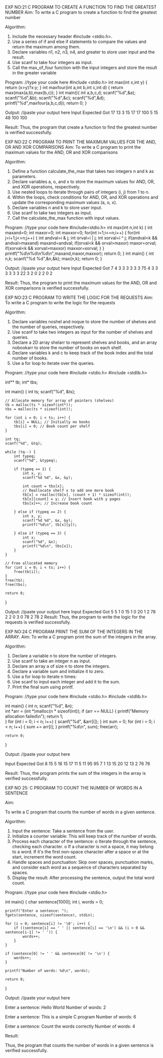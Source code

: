 

EXP NO:21 C PROGRAM TO CREATE A FUNCTION TO FIND THE GREATEST NUMBER
Aim:
To write a C program to create a function to find the greatest number

Algorithm:
1.	Include the necessary header #include <stdio.h>.
2.	Use a series of if and else if statements to compare the values and return the maximum among them.
3.	Declare variables n1, n2, n3, n4, and greater to store user input and the result.
4.	Use scanf to take four integers as input.
5.	Call the max_of_four function with the input integers and store the result in the greater variable
 
Program:
//type your code here
#include <stdio.h>
int max(int x,int y)
{
    return (x>y)?x:y;
}
int maxfour(int a,int b,int c,int d)
{
    return max(max(a,b),max(b,c));
}
int main(){
    int a,b,c,d;
    scanf("%d",&a);
    scanf("%d",&b);
    scanf("%d",&c);
    scanf("%d",&d);
    printf("%d",maxfour(a,b,c,d));
    return 0;
}

Output:
//paste your output here
Input	Expected	Got	
17
13
3
15
17
17
100
5
15
48
100
100


Result:
Thus, the program  that create a function to find the greatest number is verified successfully.


 
EXP NO:22 C PROGRAM TO PRINT THE MAXIMUM VALUES FOR THE AND, OR AND  XOR COMPARISONS
Aim:
To write a C program to print the maximum values for the AND, OR and XOR comparisons

Algorithm:
1.	Define a function calculate_the_max that takes two integers n and k as parameters.
2.	Declare variables a, o, and x to store the maximum values for AND, OR, and XOR operations, respectively.
3.	Use nested loops to iterate through pairs of integers (i, j) from 1 to n.
4.	Within the loops, check conditions for AND, OR, and XOR operations and update the corresponding maximum values (a, o, x).
5.	Declare variables n and k to store user input.
6.	Use scanf to take two integers as input.
7.	Call the calculate_the_max function with input values.
 
Program:
//type your code here
#include<stdio.h>
int max(int n,int k)
{
    int maxand=0;
    int maxor=0;
    int maxxor=0;
    for(int i=1;i<=n;i++)
    {
        for(int j=i+1;j<=n;j++)
        {
            int andval=i & j;
            int orval=i | j;
            int xorval=i ^ j;
            if(andval<k && andval>maxand) maxand=andval;
            if(orval<k && orval>maxor) maxor=orval;
            if(xorval<k && xorval>maxxor) maxxor=xorval;
        }
    }
    printf("%d\n%d\n%d\n",maxand,maxor,maxxor);
    return 0;
}
int main()
{
    int n,k;
    scanf("%d %d",&n,&k);
    max(n,k);
    return 0;
}

Output:
//paste your output here
Input	Expected	Got	
7 4
3
3
3
3
3
3
75 4
3
3
3
3
3
3
22 3
2
0
2
2
0
2


Result:
Thus, the program to print the maximum values for the AND, OR and XOR comparisons
is verified successfully.


 
EXP NO:23 C PROGRAM TO WRITE THE LOGIC FOR THE REQUESTS
Aim:
To write a C program to write the logic for the requests

Algorithm:
1.	Declare variables noshel and noque to store the number of shelves and the number of queries, respectively.
2.	Use scanf to take two integers as input for the number of shelves and queries.
3.	Declare a 2D array shelarr to represent shelves and books, and an array nobookarr to store the number of books on each shelf.
4.	Declare variables k and c to keep track of the book index and the total number of books.
5.	Use a for loop to iterate over the queries.
 
Program:
//type your code here
#include <stdio.h>
#include <stdlib.h>

int** tb;
int* tbs;

int main() {
    int ts;
    scanf("%d", &ts);

    // Allocate memory for array of pointers (shelves)
    tb = malloc(ts * sizeof(int*));
    tbs = malloc(ts * sizeof(int));

    for (int i = 0; i < ts; i++) {
        tb[i] = NULL; // Initially no books
        tbs[i] = 0; // Book count per shelf
    }

    int tq;
    scanf("%d", &tq);

    while (tq--) {
        int typeq;
        scanf("%d", &typeq);

        if (typeq == 1) {
            int x, y;
            scanf("%d %d", &x, &y);

            int count = tbs[x];
            // Reallocate shelf x to add one more book
            tb[x] = realloc(tb[x], (count + 1) * sizeof(int));
            tb[x][count] = y; // Insert book with y pages
            tbs[x]++; // Increase book count

        } else if (typeq == 2) {
            int x, y;
            scanf("%d %d", &x, &y);
            printf("%d\n", tb[x][y]);

        } else if (typeq == 3) {
            int x;
            scanf("%d", &x);
            printf("%d\n", tbs[x]);
        }
    }

    // Free allocated memory
    for (int i = 0; i < ts; i++) {
        free(tb[i]);
    }
    free(tb);
    free(tbs);

    return 0;
}

Output:
//paste your output here
	Input	Expected	Got	
5
5
1 0 15
1 0 20
1 2 78
2 2 0
3 0
78
2
78
2
Result:
Thus, the program to write the logic for the requests is verified successfully.


 
EXP NO:24 C PROGRAM PRINT THE SUM OF THE INTEGERS IN THE ARRAY.
Aim:
To write a C program print the sum of the integers in the array.

Algorithm:
1.	Declare a variable n to store the number of integers.
2.	Use scanf to take an integer n as input.
3.	Declare an array a of size n to store the integers.
4.	Declare a variable sum and initialize it to zero.
5.	Use a for loop to iterate n times:
6.	Use scanf to input each integer and add it to the sum.
7.	Print the final sum using printf.



Program:
//type your code here
#include <stdio.h>
#include <stdlib.h>

int main() {
    int n;
    scanf("%d", &n);  
    int *arr = (int *)malloc(n * sizeof(int));
    if (arr == NULL) {
        printf("Memory allocation failed\n");
        return 1;  
    }
    for (int i = 0; i < n; i++) {
        scanf("%d", &arr[i]);
    }
    int sum = 0;
    for (int i = 0; i < n; i++) {
        sum += arr[i];
    }
    printf("%d\n", sum);
    free(arr);

    return 0;
}


Output:
//paste your output here

 Input	Expected	Got	
8
15 5 16 15 17 11 5 11
95
95
7
1 13 15 20 12 13 2
76
76



Result:
Thus, the program prints the sum of the integers in the array is verified successfully.


 
EXP NO 25: C PROGRAM TO COUNT THE NUMBER OF WORDS IN A      SENTENCE



Aim:

To write a C program that counts the number of words in a given sentence.

Algorithm:

1.	Input the sentence: Take a sentence from the user.
2.	Initialize a counter variable: This will keep track of the number of words.
3.	Process each character of the sentence:
o	Iterate through the sentence, checking each character.
o	If a character is not a space, it may belong to a word. If it's the first non-space character after a space or at the start, increment the word count.
4.	Handle spaces and punctuation: Skip over spaces, punctuation marks, and consider each word as a sequence of characters separated by spaces.
5.	Display the result: After processing the sentence, output the total word count.



Program:
//type your code here
#include <stdio.h>

int main() {
    char sentence[1000];
    int i, words = 0;

    printf("Enter a sentence: ");
    fgets(sentence, sizeof(sentence), stdin);

    for (i = 0; sentence[i] != '\0'; i++) {
        if ((sentence[i] == ' ' || sentence[i] == '\n') && (i > 0 && sentence[i-1] != ' ')) {
            words++;
        }
    }

    if (sentence[0] != ' ' && sentence[0] != '\n') {
        words++;
    }

    printf("Number of words: %d\n", words);

    return 0;
}


Output:
//paste your output here

Enter a sentence: Hello World
Number of words: 2

Enter a sentence: This is a simple C program
Number of words: 6

Enter a sentence:   Count    the    words    correctly
Number of words: 4




Result:

Thus, the program that counts the number of words in a given sentence is verified 
successfully.
